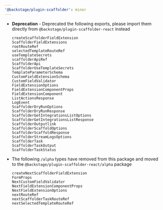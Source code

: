 ```yaml
---
'@backstage/plugin-scaffolder': minor
---
```


- **Deprecation** - Deprecated the following exports, please import them directly from `@backstage/plugin-scaffolder-react` instead

  ```
  createScaffolderFieldExtension
  ScaffolderFieldExtensions
  rootRouteRef
  selectedTemplateRouteRef
  useTemplateSecrets
  scaffolderApiRef
  ScaffolderApi
  ScaffolderUseTemplateSecrets
  TemplateParameterSchema
  CustomFieldExtensionSchema
  CustomFieldValidator
  FieldExtensionOptions
  FieldExtensionComponentProps
  FieldExtensionComponent
  ListActionsResponse
  LogEvent
  ScaffolderDryRunOptions
  ScaffolderDryRunResponse
  ScaffolderGetIntegrationsListOptions
  ScaffolderGetIntegrationsListResponse
  ScaffolderOutputlink
  ScaffolderScaffoldOptions
  ScaffolderScaffoldResponse
  ScaffolderStreamLogsOptions
  ScaffolderTask
  ScaffolderTaskOutput
  ScaffolderTaskStatus
  ```

- The following `/alpha` types have removed from this package and moved to the `@backstage/plugin-scaffolder-react/alpha` package

  ```
  createNextScaffolderFieldExtension
  FormProps
  NextCustomFieldValidator
  NextFieldExtensionComponentProps
  NextFieldExtensionOptions
  nextRouteRef
  nextScaffolderTaskRouteRef
  nextSelectedTemplateRouteRef
  ```
